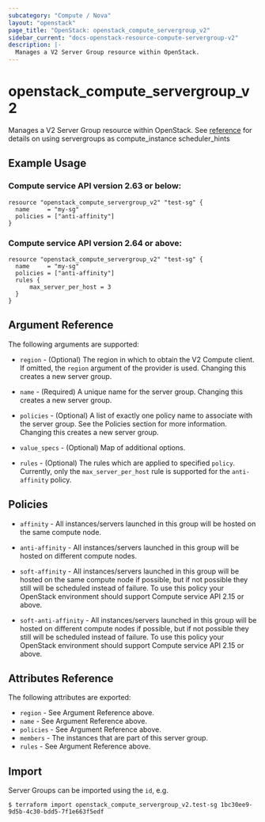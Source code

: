 ```yaml
---
subcategory: "Compute / Nova"
layout: "openstack"
page_title: "OpenStack: openstack_compute_servergroup_v2"
sidebar_current: "docs-openstack-resource-compute-servergroup-v2"
description: |-
  Manages a V2 Server Group resource within OpenStack.
---
```


# openstack\_compute\_servergroup\_v2

Manages a V2 Server Group resource within OpenStack.
See [reference](https://registry.terraform.io/providers/terraform-provider-openstack/openstack/latest/docs/resources/compute_instance_v2)
for details on using servergroups as compute_instance scheduler_hints

## Example Usage

### Compute service API version 2.63 or below:

```hcl
resource "openstack_compute_servergroup_v2" "test-sg" {
  name     = "my-sg"
  policies = ["anti-affinity"]
}
```

### Compute service API version 2.64 or above:

```hcl
resource "openstack_compute_servergroup_v2" "test-sg" {
  name     = "my-sg"
  policies = ["anti-affinity"]
  rules {
      max_server_per_host = 3
  }
}
```

## Argument Reference

The following arguments are supported:

* `region` - (Optional) The region in which to obtain the V2 Compute client.
  If omitted, the `region` argument of the provider is used. Changing
  this creates a new server group.

* `name` - (Required) A unique name for the server group. Changing this creates
  a new server group.

* `policies` - (Optional) A list of exactly one policy name to associate with
  the server group. See the Policies section for more information. Changing this
  creates a new server group.

* `value_specs` - (Optional) Map of additional options.

* `rules` - (Optional) The rules which are applied to specified `policy`. Currently,
  only the `max_server_per_host` rule is supported for the `anti-affinity` policy.

## Policies

* `affinity` - All instances/servers launched in this group will be hosted on
    the same compute node.

* `anti-affinity` - All instances/servers launched in this group will be
    hosted on different compute nodes.

* `soft-affinity` - All instances/servers launched in this group will be hosted
    on the same compute node if possible, but if not possible they
    still will be scheduled instead of failure. To use this policy your
    OpenStack environment should support Compute service API 2.15 or above.

* `soft-anti-affinity` - All instances/servers launched in this group will be
    hosted on different compute nodes if possible, but if not possible they
    still will be scheduled instead of failure. To use this policy your
    OpenStack environment should support Compute service API 2.15 or above.

## Attributes Reference

The following attributes are exported:

* `region` - See Argument Reference above.
* `name` - See Argument Reference above.
* `policies` - See Argument Reference above.
* `members` - The instances that are part of this server group.
* `rules` - See Argument Reference above.

## Import

Server Groups can be imported using the `id`, e.g.

```
$ terraform import openstack_compute_servergroup_v2.test-sg 1bc30ee9-9d5b-4c30-bdd5-7f1e663f5edf
```
